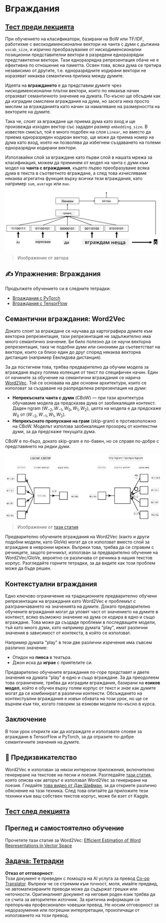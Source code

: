 <!--
CO_OP_TRANSLATOR_METADATA:
{
  "original_hash": "e40b47ac3fd48f71304ede1474e66293",
  "translation_date": "2025-08-25T21:39:42+00:00",
  "source_file": "lessons/5-NLP/14-Embeddings/README.md",
  "language_code": "bg"
}
-->
# Вграждания

## [Тест преди лекцията](https://red-field-0a6ddfd03.1.azurestaticapps.net/quiz/114)

При обучението на класификатори, базирани на BoW или TF/IDF, работихме с високодименсионални вектори на чанта с думи с дължина `vocab_size`, и изрично преобразувахме от нискодименсионални позиционни представителни вектори в разредени едноразрядни представителни вектори. Тази едноразрядна репрезентация обаче не е ефективна по отношение на паметта. Освен това, всяка дума се третира независимо от другите, т.е. едноразрядните кодирани вектори не изразяват никаква семантична прилика между думите.

Идеята на **вграждането** е да представим думите чрез нискодименсионални плътни вектори, които по някакъв начин отразяват семантичното значение на думата. По-късно ще обсъдим как да изградим смислени вграждания на думи, но засега нека просто мислим за вгражданията като начин за намаляване на размерността на векторите на думите.

Така че, слоят за вграждане ще приема дума като вход и ще произвежда изходен вектор със зададен размер `embedding_size`. В известен смисъл, той е много подобен на слоя `Linear`, но вместо да приема едноразряден кодиран вектор, ще може да приема номер на дума като вход, което ни позволява да избегнем създаването на големи едноразрядни кодирани вектори.

Използвайки слой за вграждане като първи слой в нашата мрежа за класификация, можем да преминем от модел на чанта с думи към модел на **чанта с вграждания**, където първо преобразуваме всяка дума в текста в съответното вграждане, а след това изчисляваме някаква агрегатна функция върху всички тези вграждания, като например `sum`, `average` или `max`.

![Изображение, показващо класификатор с вграждания за пет думи в последователност.](../../../../../translated_images/embedding-classifier-example.b77f021a7ee67eeec8e68bfe11636c5b97d6eaa067515a129bfb1d0034b1ac5b.bg.png)

> Изображение от автора

## ✍️ Упражнения: Вграждания

Продължете обучението си в следните тетрадки:
* [Вграждания с PyTorch](../../../../../lessons/5-NLP/14-Embeddings/EmbeddingsPyTorch.ipynb)
* [Вграждания с TensorFlow](../../../../../lessons/5-NLP/14-Embeddings/EmbeddingsTF.ipynb)

## Семантични вграждания: Word2Vec

Докато слоят за вграждане се научава да картографира думите към векторна репрезентация, тази репрезентация не задължително има много семантично значение. Би било полезно да се научи векторна репрезентация, така че подобни думи или синоними да съответстват на вектори, които са близо един до друг според някаква векторна дистанция (например Евклидова дистанция).

За да постигнем това, трябва предварително да обучим модела за вграждане върху голяма колекция от текст по специфичен начин. Един от начините за обучение на семантични вграждания се нарича [Word2Vec](https://en.wikipedia.org/wiki/Word2vec). Той се основава на две основни архитектури, които се използват за създаване на разпределена репрезентация на думи:

 - **Непрекъсната чанта с думи** (CBoW) — при тази архитектура обучаваме модела да предсказва дума от заобикалящия контекст. Даден ngram $(W_{-2},W_{-1},W_0,W_1,W_2)$, целта на модела е да предскаже $W_0$ от $(W_{-2},W_{-1},W_1,W_2)$.
 - **Непрекъснато пропускане на грам** (skip-gram) е противоположно на CBoW. Моделът използва заобикалящия прозорец от контекстни думи, за да предскаже текущата дума.

CBoW е по-бърз, докато skip-gram е по-бавен, но се справя по-добре с представянето на редки думи.

![Изображение, показващо алгоритмите CBoW и Skip-Gram за преобразуване на думи във вектори.](../../../../../translated_images/example-algorithms-for-converting-words-to-vectors.fbe9207a726922f6f0f5de66427e8a6eda63809356114e28fb1fa5f4a83ebda7.bg.png)

> Изображение от [тази статия](https://arxiv.org/pdf/1301.3781.pdf)

Предварително обучените вграждания на Word2Vec (както и други подобни модели, като GloVe) могат да се използват вместо слой за вграждане в невронни мрежи. Въпреки това, трябва да се справим с речниците, защото речникът, използван за предварително обучение на Word2Vec/GloVe, вероятно се различава от речника в нашия текстов корпус. Разгледайте горните тетрадки, за да видите как този проблем може да бъде решен.

## Контекстуални вграждания

Едно ключово ограничение на традиционните предварително обучени репрезентации на вграждания като Word2Vec е проблемът с разграничаването на значенията на думите. Докато предварително обучените вграждания могат да уловят част от значението на думите в контекст, всяко възможно значение на дума се кодира в едно и също вграждане. Това може да създаде проблеми в последващите модели, тъй като много думи, като например думата "play", имат различни значения в зависимост от контекста, в който се използват.

Например думата "play" в тези две различни изречения има съвсем различно значение:

- Отидох на **пиеса** в театъра.
- Джон иска да **играе** с приятелите си.

Предварително обучените вграждания по-горе представят и двете значения на думата "play" в едно и също вграждане. За да преодолеем това ограничение, трябва да изградим вграждания, базирани на **езиков модел**, който е обучен върху голям корпус от текст и *знае* как думите могат да се комбинират в различни контексти. Обсъждането на контекстуални вграждания е извън обхвата на този урок, но ще се върнем към тях, когато говорим за езикови модели по-късно в курса.

## Заключение

В този урок открихте как да изграждате и използвате слоеве за вграждане в TensorFlow и PyTorch, за да отразите по-добре семантичните значения на думите.

## 🚀 Предизвикателство

Word2Vec е използван за някои интересни приложения, включително генериране на текстове на песни и поезия. Разгледайте [тази статия](https://www.politetype.com/blog/word2vec-color-poems), която описва как авторът е използвал Word2Vec за генериране на поезия. Гледайте [това видео от Дан Шифман](https://www.youtube.com/watch?v=LSS_bos_TPI&ab_channel=TheCodingTrain), за да откриете различно обяснение на тази техника. След това опитайте да приложите тези техники към ваш собствен текстов корпус, може би взет от Kaggle.

## [Тест след лекцията](https://red-field-0a6ddfd03.1.azurestaticapps.net/quiz/214)

## Преглед и самостоятелно обучение

Прочетете тази статия за Word2Vec: [Efficient Estimation of Word Representations in Vector Space](https://arxiv.org/pdf/1301.3781.pdf)

## [Задача: Тетрадки](assignment.md)

**Отказ от отговорност**:  
Този документ е преведен с помощта на AI услуга за превод [Co-op Translator](https://github.com/Azure/co-op-translator). Въпреки че се стремим към точност, моля, имайте предвид, че автоматизираните преводи може да съдържат грешки или неточности. Оригиналният документ на неговия роден език трябва да се счита за авторитетен източник. За критична информация се препоръчва професионален човешки превод. Не носим отговорност за недоразумения или погрешни интерпретации, произтичащи от използването на този превод.